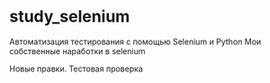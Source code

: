 # study_selenium
Автоматизация тестирования с помощью Selenium и Python
Мои собственные наработки в selenium

Новые правки. Тестовая проверка

